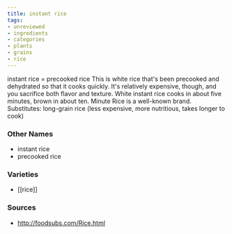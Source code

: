 ```yaml
---
title: instant rice
tags:
- unreviewed
- ingredients
- categories
- plants
- grains
- rice
---
```

instant rice = precooked rice This is white rice that's been precooked and dehydrated so that it cooks quickly. It's relatively expensive, though, and you sacrifice both flavor and texture. White instant rice cooks in about five minutes, brown in about ten. Minute Rice is a well-known brand. Substitutes: long-grain rice (less expensive, more nutritious, takes longer to cook)

### Other Names

* instant rice
* precooked rice

### Varieties

* [[rice]]

### Sources
* http://foodsubs.com/Rice.html
